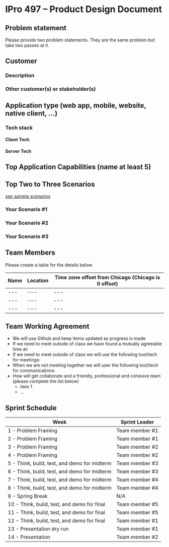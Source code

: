 # IPro 497 – Product Design Document

## Problem statement
Please provide two problem statements.  They are the same problem but take two passes at it.

 
## Customer
### Description

### Other customer(s) or stakeholder(s)

 
## Application type (web app, mobile, website, native client, …)
 
### Tech stack

#### Client Tech 
#### Server Tech
 
## Top Application Capabilities (name at least 5)

## Top Two to Three Scenarios
[see sample scenarios](https://github.com/mschray/IPro497Sample/blob/main/Examples/ScenarioExample.md)

### Your Scenario #1
### Your Scenario #2
### Your Scenario #3

## Team Members
Please create a table for the details below 

| Name |	Location	| Time zone offset from Chicago (Chicago is 0 offset)|
| --- | --- | --- |
| --- | --- | --- |
| --- | --- | --- |
| --- | --- | --- |

## Team Working Agreement
- We will use Github and keep items updated as progress is made
- If we need to meet outside of class we have found a mutually agreeable time at:
- If we need to meet outside of class we will use the following tool/tech for meetings: 
- When we are not meeting together we will user the following tool/tech for communications: 
- How will get collaborate and a friendly, professional and cohesive team (please complete the list below)
  - item 1
  - ...

## Sprint Schedule

| Week | Sprint Leader |
| --------  | ------------------- |
| 1 - Problem Framing                                 | Team member #1              |
| 2 - Problem Framing                                 | Team member #1             |
| 3 - Problem Framing                                 | Team member #2|
| 4 - Problem Framing                                 | Team member #2|
| 5 - Think, build, test, and demo for midterm        | Team member #3 |
| 6 - Think, build, test, and demo for midterm        | Team member #3 |
| 7 - Think, build, test, and demo for midterm        | Team member #4|
| 8 - Think, build, test, and demo for midterm        | Team member #4|
| 9 - Spring Break                                    | N/A               |
| 10 - Think, build, test, and demo for final	      |  Team member #5      |
| 11 - Think, build, test, and demo for final         | Team member #5          |
| 12 - Think, build, test, and demo for final         | Team member #1          |
| 13 - Presentation dry run                           | Team member #1   |
| 14 - Presentation                                   | Team member #2|


